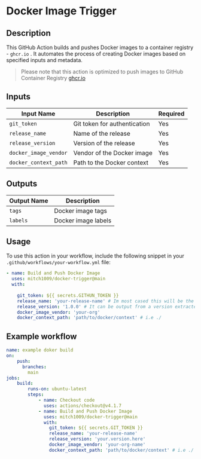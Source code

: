 # Docker Image Trigger

## Description
This GitHub Action builds and pushes Docker images to a container registry - `ghcr.io` . It automates the process of creating Docker images based on specified inputs and metadata.

> Please note that this action is optimized to push images to GitHub Container Registry [ghcr.io](https://ghcr.io)

## Inputs

| Input Name           | Description                          | Required |
|---------------------|--------------------------------------|----------|
| `git_token`         | Git token for authentication         | Yes      |
| `release_name`      | Name of the release                  | Yes      |
| `release_version`   | Version of the release               | Yes      |
| `docker_image_vendor` | Vendor of the Docker image         | Yes      |
| `docker_context_path` | Path to the Docker context        | Yes      |

## Outputs

| Output Name | Description                     |
|-------------|---------------------------------|
| `tags`      | Docker image tags               |
| `labels`    | Docker image labels             |

## Usage

To use this action in your workflow, include the following snippet in your `.github/workflows/your-workflow.yml` file:

```yaml
- name: Build and Push Docker Image
  uses: mitch1009/docker-trigger@main
  with:
    
    git_token: ${{ secrets.GITHUN_TOKEN }}
    release_name: 'your-release-name' # Im most cased this will be the image tag
    release_version: '1.0.0' # It can be output from a version extracted from the codebase
    docker_image_vendor: 'your-org'
    docker_context_path: 'path/to/docker/context' # i.e ./
```

## Example workflow

```yaml
name: example doker build
on:
    push:
      branches:
        main
jobs:
    build:
        runs-on: ubuntu-latest
        steps:
            - name: Checkout code
              uses: actions/checkout@v4.1.7
            - name: Build and Push Docker Image
              uses: mitch1009/docker-trigger@main
              with:
                git_token: ${{ secrets.GIT_TOKEN }}
                release_name: 'your-release-name'
                release_version: 'your.version.here'
                docker_image_vendor: 'your-org-name'
                docker_context_path: 'path/to/docker/context' # i.e ./
```